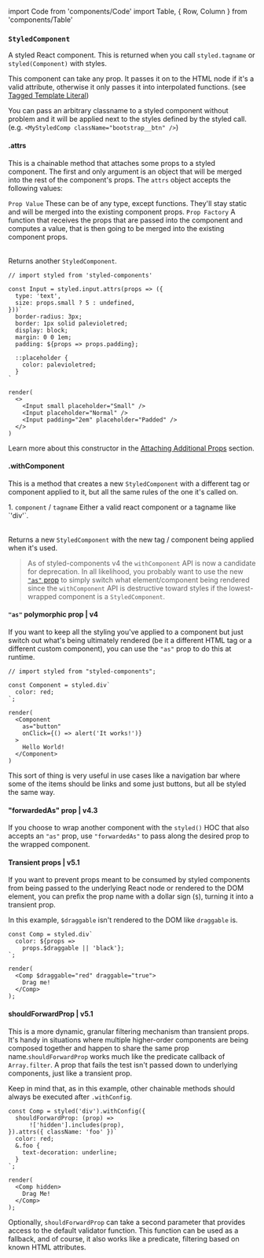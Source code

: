 import Code from 'components/Code'
import Table, { Row, Column } from 'components/Table'

### `StyledComponent`

A styled React component. This is returned when you
call `styled.tagname` or `styled(Component)` with styles.

This component can take any prop. It passes it on to the HTML node if it's a valid attribute,
otherwise it only passes it into interpolated functions. (see [Tagged Template Literal](/docs/advanced#tagged-template-literals))

You can pass an arbitrary classname to a styled component without problem and it will be applied
next to the styles defined by the styled call.
(e.g. `<MyStyledComp className="bootstrap__btn" />`)

#### .attrs

This is a chainable method that attaches some props to a styled component.
The first and only argument is an object that will be merged into the rest of the
component's props. The `attrs` object accepts the following values:

<Table head={['Values', 'Description']}>
  <Row>
    <Column>
      <Code>Prop Value</Code>
    </Column>
    <Column>
      These can be of any type, except functions. They'll stay static and
      will be merged into the existing component props.
    </Column>
  </Row>

  <Row>
    <Column>
      <Code>Prop Factory</Code>
    </Column>
    <Column>
      A function that receives the props that are passed into the component
      and computes a value, that is then going to be merged into the
      existing component props.
    </Column>
  </Row>
</Table>

Returns another `StyledComponent`.

```react
// import styled from 'styled-components'

const Input = styled.input.attrs(props => ({
  type: 'text',
  size: props.small ? 5 : undefined,
}))`
  border-radius: 3px;
  border: 1px solid palevioletred;
  display: block;
  margin: 0 0 1em;
  padding: ${props => props.padding};

  ::placeholder {
    color: palevioletred;
  }
`

render(
  <>
    <Input small placeholder="Small" />
    <Input placeholder="Normal" />
    <Input padding="2em" placeholder="Padded" />
  </>
)
```

Learn more about this constructor in the [Attaching Additional Props](/docs/basics#attaching-additional-props) section.

#### .withComponent

This is a method that creates a new `StyledComponent` with a different tag or component
applied to it, but all the same rules of the one it's called on.

<Table head={['Arguments', 'Description']}>
  <Row>
    <Column>
      1. <Code>component</Code> / <Code>tagname</Code>
    </Column>
    <Column>Either a valid react component or a tagname like `'div'`.</Column>
  </Row>
</Table>

Returns a new `StyledComponent` with the new tag / component being applied when it's used.

> As of styled-components v4 the `withComponent` API is now a candidate for deprecation. In all likelihood, you probably want to use the new [`"as"` prop](#as-polymorphic-prop) to simply switch what element/component being rendered since the `withComponent` API is destructive toward styles if the lowest-wrapped component is a `StyledComponent`.

#### `"as"` polymorphic prop | v4

If you want to keep all the styling you've applied to a component but just switch out what's being ultimately rendered (be it a different HTML tag or a different custom component), you can use the `"as"` prop to do this at runtime.

```react
// import styled from "styled-components";

const Component = styled.div`
  color: red;
`;

render(
  <Component
    as="button"
    onClick={() => alert('It works!')}
  >
    Hello World!
  </Component>
)
```

This sort of thing is very useful in use cases like a navigation bar where some of the items should be links and some just buttons, but all be styled the same way.

#### "forwardedAs" prop | v4.3

If you choose to wrap another component with the `styled()` HOC that also accepts an `"as"` prop, use `"forwardedAs"` to pass along the desired prop to the wrapped component.

#### Transient props | v5.1

If you want to prevent props meant to be consumed by styled components from being passed to the underlying React node or rendered to the DOM element, you can prefix the prop name with a dollar sign (`$`), turning it into a transient prop.

In this example, `$draggable` isn't rendered to the DOM like `draggable` is.

```react
const Comp = styled.div`
  color: ${props =>
    props.$draggable || 'black'};
`;

render(
  <Comp $draggable="red" draggable="true">
    Drag me!
  </Comp>
);
```

#### shouldForwardProp | v5.1

This is a more dynamic, granular filtering mechanism than transient props. It's handy in situations where multiple higher-order components are being composed together and happen to share the same prop name.`shouldForwardProp` works much like the predicate callback of `Array.filter`. A prop that fails the test isn't passed down to underlying components, just like a transient prop.

Keep in mind that, as in this example, other chainable methods should always be executed after `.withConfig`.

```react
const Comp = styled('div').withConfig({
  shouldForwardProp: (prop) =>
      !['hidden'].includes(prop),
}).attrs({ className: 'foo' })`
  color: red;
  &.foo {
    text-decoration: underline;
  }
`;

render(
  <Comp hidden>
    Drag Me!
  </Comp>
);
```

Optionally, `shouldForwardProp` can take a second parameter that provides access to the default validator function. This function can be used as a fallback, and of course, it also works like a predicate, filtering based on known HTML attributes.
